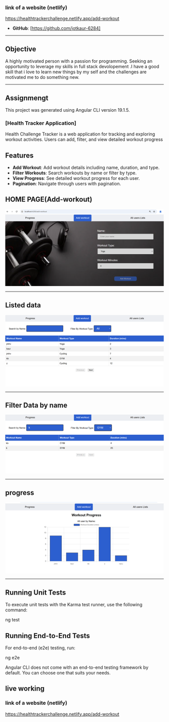 
### link of a website (netlify)
https://healthtrackerchallenge.netlify.app/add-workout

- **GitHub**: [https://github.com/jotkaur-6284]
---

## Objective

A highly motivated person with a passion for programming. Seeking an opportunity to leverage my skills in full stack devolopement .I have a good skill that i love to learn new things by my self and the challenges are motivated me to do something new.

---

## Assignmengt
This project was generated using Angular CLI version 19.1.5.

### [Health Tracker Application]
Health Challenge Tracker is a web application for tracking and exploring workout activities. Users can add, filter, and view detailed workout progress

## Features
- **Add Workout**: Add workout details including name, duration, and type.
- **Filter Workouts**: Search workouts by name or filter by type.
- **View Progress**: See detailed workout progress for each user.
- **Pagination**: Navigate through users with pagination.


## HOME PAGE(Add-workout)
![image](https://github.com/jotkaur-6284/rread/blob/main/public/first.PNG?raw=true)

---

## Listed data
![image](https://github.com/jotkaur-6284/HealthTrackerChallenge/blob/main/public/third.PNG?raw=true)

---

## Filter Data by name
![image](https://github.com/jotkaur-6284/HealthTrackerChallenge/blob/main/public/forth.PNG?raw=true)

---

## progress
![image](https://github.com/jotkaur-6284/HealthTrackerChallenge/blob/main/public/sec.PNG?raw=true)

---

## Running Unit Tests
To execute unit tests with the Karma test runner, use the following command:

ng test

## Running End-to-End Tests
For end-to-end (e2e) testing, run:


ng e2e

Angular CLI does not come with an end-to-end testing framework by default. You can choose one that suits your needs.

## live  working 

### link of a website (netlify)
https://healthtrackerchallenge.netlify.app/add-workout

